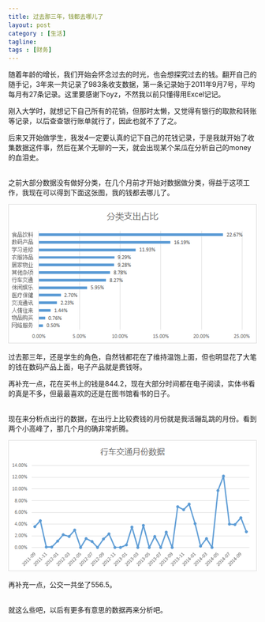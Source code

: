 ```yaml
---
title: 过去那三年，钱都去哪儿了
layout: post
category : [生活]
tagline: 
tags : [财务]
---
```


随着年龄的增长，我们开始会怀念过去的时光，也会想探究过去的钱。翻开自己的随手记，3年来一共记录了983条收支数据，第一条记录始于2011年9月7号，平均每月有27条记录。这里要感谢下oyz，不然我以前只懂得用Excel记记。

刚入大学时，就想记下自己所有的花销，但那时太懒，又觉得有银行的取款和转账等记录，以后查查银行账单就行了，因此也就不了了之。

后来又开始做学生，我发4一定要认真的记下自己的花钱记录，于是我就开始了收集数据这件事，然后在某个无聊的一天，就会出现某个呆瓜在分析自己的money的血泪史。

<br>
之前大部分数据没有做好分类，在几个月前才开始对数据做分类，得益于这项工作，我现在可以得到下面这张图，我的钱都去哪儿了。

![支出分类占比][1]

过去那三年，还是学生的角色，自然钱都花在了维持温饱上面，但也明显花了大笔的钱在数码产品上面，电子产品就是费钱呀。

再补充一点，花在买书上的钱是844.2，现在大部分时间都在电子阅读，实体书看的真是不多，但最最喜欢的还是在图书馆看书的日子。

<br>
现在来分析点出行的数据，在出行上比较费钱的月份就是我活蹦乱跳的月份。看到两个小高峰了，那几个月的确非常折腾。

![行车交通月份数据][2]

再补充一点，公交一共坐了556.5。

<br>
就这么些吧，以后有更多有意思的数据再来分析吧。


  [1]: /uploads/post_img/2014/10/img2014102720.png "支出分类占比"
  [2]: /uploads/post_img/2014/10/img2014102723.png "行车交通月份数据"